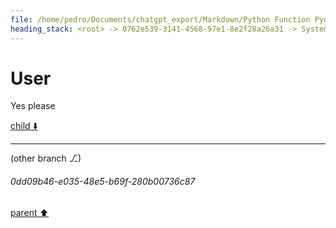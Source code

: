 ```yaml
---
file: /home/pedro/Documents/chatgpt_export/Markdown/Python Function Pydantic Model.md
heading_stack: <root> -> 0762e539-3141-4568-97e1-8e2f28a26a31 -> System -> 7310dbb5-540b-40ba-ba28-f730ab506660 -> System -> aaa26adf-0eb0-4d7d-93a7-d9d284b5c9f3 -> User -> c6015848-a2ab-4b8c-8922-7bf89d9fdf34 -> Assistant -> Models -> 1. `ParameterModel` -> 2. `DecoratorModel` -> 3. `FunctionModel` -> Methods -> Class Method in `FunctionModel` -> Instance Method in `FunctionModel` -> aaa2eb12-3770-4c5c-a7d3-11878ab54370 -> User
---
```

# User

Yes please

[child ⬇️](#0dd09b46-e035-48e5-b69f-280b00736c87)

---

(other branch ⎇)
###### 0dd09b46-e035-48e5-b69f-280b00736c87
[parent ⬆️](#aaa2eb12-3770-4c5c-a7d3-11878ab54370)
